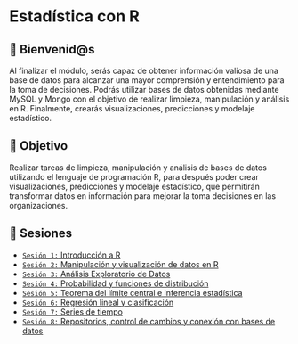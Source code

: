 # Estadística con R

## :wave: Bienvenid@s

Al finalizar el módulo, serás capaz de obtener información valiosa de una base de datos para alcanzar una mayor comprensión y entendimiento para la toma de decisiones. Podrás utilizar bases de datos obtenidas mediante MySQL y Mongo con el objetivo de realizar limpieza, manipulación y análisis en R. Finalmente, crearás visualizaciones, predicciones y modelaje estadístico.

## :dart: Objetivo

Realizar tareas de limpieza, manipulación y análisis de bases de datos utilizando el lenguaje de programación R, para después poder crear visualizaciones, predicciones y modelaje estadístico, que permitirán transformar datos en información para mejorar la toma decisiones en las organizaciones. 

## :bookmark_tabs: Sesiones
 
 - [`Sesión 1:` Introducción a R](Sesion-01/Readme.md) 
 - [`Sesión 2:` Manipulación y visualización de datos en R ](Sesion-02/Readme.md) 
 - [`Sesión 3:` Análisis Exploratorio de Datos](Sesion-03/Readme.md)
 - [`Sesión 4:` Probabilidad y funciones de distribución](Sesion-04/Readme.md) 
 - [`Sesión 5:` Teorema del límite central e inferencia estadística](Sesion-05/Readme.md) 
 - [`Sesión 6:` Regresión lineal y clasificación](Sesion-06/Readme.md)
 - [`Sesión 7:` Series de tiempo](Sesion-07/Readme.md) 
 - [`Sesión 8:` Repositorios, control de cambios y conexión con bases de datos](Sesion-08/Readme.md)

 
